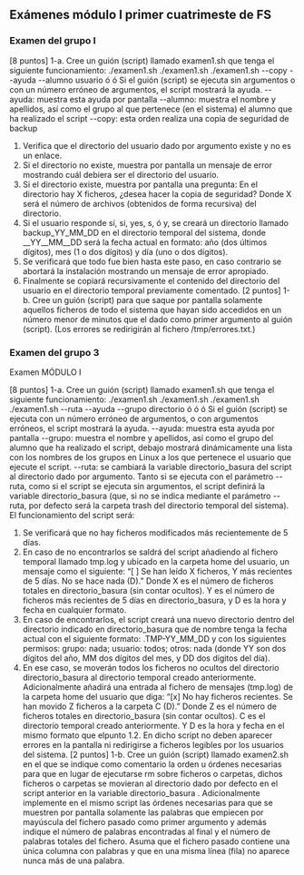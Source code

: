 
## Exámenes módulo I primer cuatrimeste de FS
### Examen del grupo I  
[8 puntos] 1-a. Cree un guión (script) llamado examen1.sh que tenga el siguiente
funcionamiento:
./examen1.sh
./examen1.sh
./examen1.sh
--copy
--ayuda
--alumno
usuario
ó
ó
Si el guión (script) se ejecuta sin argumentos o con un número erróneo de argumentos, el script
mostrará la ayuda.
--ayuda: muestra esta ayuda por pantalla
--alumno: muestra el nombre y apellidos, así como el grupo al que pertenece (en el sistema) el
alumno que ha realizado el script
--copy: esta orden realiza una copia de seguridad de backup
1. Verifica que el directorio del usuario dado por argumento existe y no es un enlace.
2. Si el directorio no existe, muestra por pantalla un mensaje de error mostrando cuál
debiera ser el directorio del usuario.
3. Si el directorio existe, muestra por pantalla una pregunta: En el directorio hay X
ficheros, ¿desea hacer la copia de seguridad? Donde X será el número de archivos
(obtenidos de forma recursiva) del directorio.
4. Si el usuario responde sí, si, yes, s, ó y, se creará un directorio llamado
backup_YY_MM_DD en el directorio temporal del sistema, donde
__YY__MM__DD será la fecha actual en formato: año (dos últimos dígitos), mes (1
o dos dígitos) y día (uno o dos dígitos).
5. Se verificará que todo fue bien hasta este paso, en caso contrario se abortará la
instalación mostrando un mensaje de error apropiado.
6. Finalmente se copiará recursivamente el contenido del directorio del usuario en el
directorio temporal previamente comentado.
[2 puntos] 1-b. Cree un guión (script) para que saque por pantalla solamente aquellos
ficheros de todo el sistema que hayan sido accedidos en un número menor de minutos
que el dado como primer argumento al guión (script). (Los errores se redirigirán al
fichero /tmp/errores.txt.)

### Examen del grupo 3

Examen MÓDULO I

[8 puntos] 1-a. Cree un guión (script) llamado examen1.sh que tenga el siguiente
funcionamiento:
./examen1.sh
./examen1.sh
./examen1.sh
./examen1.sh
--ruta
--ayuda
--grupo
directorio
ó
ó
ó
Si el guión (script) se ejecuta con un número erróneo de argumentos, o con argumentos erróneos, el
script mostrará la ayuda.
--ayuda: muestra esta ayuda por pantalla
--grupo: muestra el nombre y apellidos, así como el grupo del alumno que ha realizado el script,
debajo mostrará dinámicamente una lista con los nombres de los grupos en Linux a los que
pertenece el usuario que ejecute el script.
--ruta: se cambiará la variable directorio_basura del script al directorio dado por argumento.
Tanto si se ejecuta con el parámetro --ruta, como si el script se ejecuta sin argumentos, el script
definirá la variable directorio_basura (que, si no se indica mediante el parámetro --ruta, por
defecto será la carpeta trash del directorio temporal del sistema).
El funcionamiento del script será:
1. Se verificará que no hay ficheros modificados más recientemente de 5 días.
2. En caso de no encontrarlos se saldrá del script añadiendo al fichero temporal llamado
tmp.log y ubicado en la carpeta home del usuario, un mensaje como el siguiente:
“[ ] Se han leído X ficheros, Y más recientes de 5 días. No se hace nada (D).”
Donde X es el número de ficheros totales en directorio_basura (sin contar ocultos). Y es el
número de ficheros más recientes de 5 días en directorio_basura, y D es la hora y fecha en
cualquier formato.
3. En caso de encontrarlos, el script creará una nuevo directorio dentro del directorio indicado
en directorio_basura que de nombre tenga la fecha actual con el siguiente formato:
.TMP-YY_MM_DD
y con los siguientes permisos: grupo: nada; usuario: todos; otros: nada
(donde YY son dos dígitos del año, MM dos dígitos del mes, y DD dos dígitos del día).
4. En ese caso, se moverán todos los ficheros no ocultos del directorio directorio_basura al
directorio temporal creado anteriormente.
Adicionalmente añadirá una entrada al fichero de mensajes (tmp.log) de la carpeta home del
usuario que diga:
“[x] No hay ficheros recientes. Se han movido Z ficheros a la carpeta C (D).”
Donde Z es el número de ficheros totales en directorio_basura (sin contar ocultos). C es el
directorio temporal creado anteriormente. Y D es la hora y fecha en el mismo formato que elpunto 1.2.
En dicho script no deben aparecer errores en la pantalla ni redirigirse a ficheros legibles por los
usuarios del sistema.
[2 puntos] 1-b. Cree un guión (script) llamado examen2.sh en el que se indique
como comentario la orden u órdenes necesarias para que en lugar de ejecutarse rm
sobre ficheros o carpetas, dichos ficheros o carpetas se movieran al directorio dado
por defecto en el script anterior en la variable directorio_basura .
Adicionalmente implemente en el mismo script las órdenes necesarias para que se
muestren por pantalla solamente las palabras que empiecen por mayúscula del fichero
pasado como primer argumento y además indique el número de palabras encontradas
al final y el número de palabras totales del fichero.
Asuma que el fichero pasado contiene una única columna con palabras y que en una
misma línea (fila) no aparece nunca más de una palabra.
